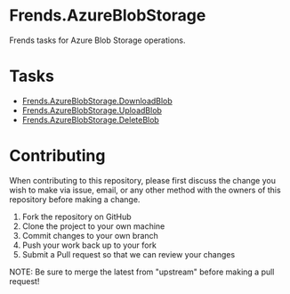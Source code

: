 # Frends.AzureBlobStorage

Frends tasks for Azure Blob Storage operations.

# Tasks

- [Frends.AzureBlobStorage.DownloadBlob](Frends.AzureBlobStorage.DownloadBlob/README.md)
- [Frends.AzureBlobStorage.UploadBlob](Frends.AzureBlobStorage.UploadBlob/README.md)
- [Frends.AzureBlobStorage.DeleteBlob](Frends.AzureBlobStorage.DeleteBlob/README.md)

# Contributing
When contributing to this repository, please first discuss the change you wish to make via issue, email, or any other method with the owners of this repository before making a change.

1. Fork the repository on GitHub
2. Clone the project to your own machine
3. Commit changes to your own branch
4. Push your work back up to your fork
5. Submit a Pull request so that we can review your changes

NOTE: Be sure to merge the latest from "upstream" before making a pull request!
